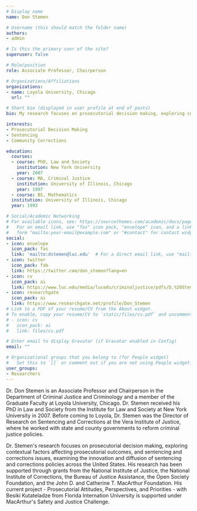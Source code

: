 ```yaml
---
# Display name
name: Don Stemen

# Username (this should match the folder name)
authors:
- admin

# Is this the primary user of the site?
superuser: false

# Role/position
role: Associate Professor, Chairperson

# Organizations/Affiliations
organizations:
- name: Loyola University, Chicago
  url: ""

# Short bio (displayed in user profile at end of posts)
bio: My research focuses on prosecutorial decision making, exploring contextual factors affecting prosecutorial outcomes, and sentencing and corrections issues, examining the innovation and diffusion of sentencing and corrections policies across the United States. 

interests:
- Prosecutorial Decision Making
- Sentencing
- Community Corrections

education:
  courses:
  - course: PhD, Law and Society
    institution: New York University
    year: 2007
  - course: MA, Criminal Justice
    institution: University of Illinois, Chicago
    year: 1997
  - course: BS, Mathematics
  institution: University of Illinois, Chicago
  year: 1993

# Social/Academic Networking
# For available icons, see: https://sourcethemes.com/academic/docs/page-builder/#icons
#   For an email link, use "fas" icon pack, "envelope" icon, and a link in the
#   form "mailto:your-email@example.com" or "#contact" for contact widget.
social:
- icon: envelope
  icon_pack: fas
  link: 'mailto:dstemen@luc.edu'  # For a direct email link, use "mailto:test@example.org".
- icon: twitter
  icon_pack: fab
  link: https://twitter.com/don_stemen?lang=en
- icon: cv
  icon_pack: ai
  link: https://www.luc.edu/media/lucedu/criminaljustice/pdfs/D.%20Stemen%20CV.pdf
- icon: researchgate
  icon_pack: ai
  link: https://www.researchgate.net/profile/Don_Stemen
# Link to a PDF of your resume/CV from the About widget.
# To enable, copy your resume/CV to `static/files/cv.pdf` and uncomment the lines below.
# - icon: cv
#   icon_pack: ai
#   link: files/cv.pdf

# Enter email to display Gravatar (if Gravatar enabled in Config)
email: ""

# Organizational groups that you belong to (for People widget)
#   Set this to `[]` or comment out if you are not using People widget.
user_groups:
- Researchers
---
```


Dr. Don Stemen is an Associate Professor and Chairperson in the Department of Criminal Justice and Criminology and a member of the Graduate Faculty at Loyola University, Chicago. Dr. Stemen received his PhD in Law and Society from the Institute for Law and Society at New York University in 2007. Before coming to Loyola, Dr. Stemen was the Director of Research on Sentencing and Corrections at the Vera Institute of Justice, where he worked with state and county governments to reform criminal justice policies.

Dr. Stemen's research focuses on prosecutorial decision making, exploring contextual factors affecting prosecutorial outcomes, and sentencing and corrections issues, examining the innovation and diffusion of sentencing and corrections policies across the United States. His research has been supported through grants from the National Institute of Justice, the National Institute of Corrections, the Bureau of Justice Assistance, the Open Society Foundation, and the John D. and Catherine T. MacArthur Foundation. His current project - Prosecutorial Attitudes, Perspectives, and Priorities - with Besiki Kutateladze from Florida Internation University is supported under MacArthur's Safety and Justice Challenge. 
